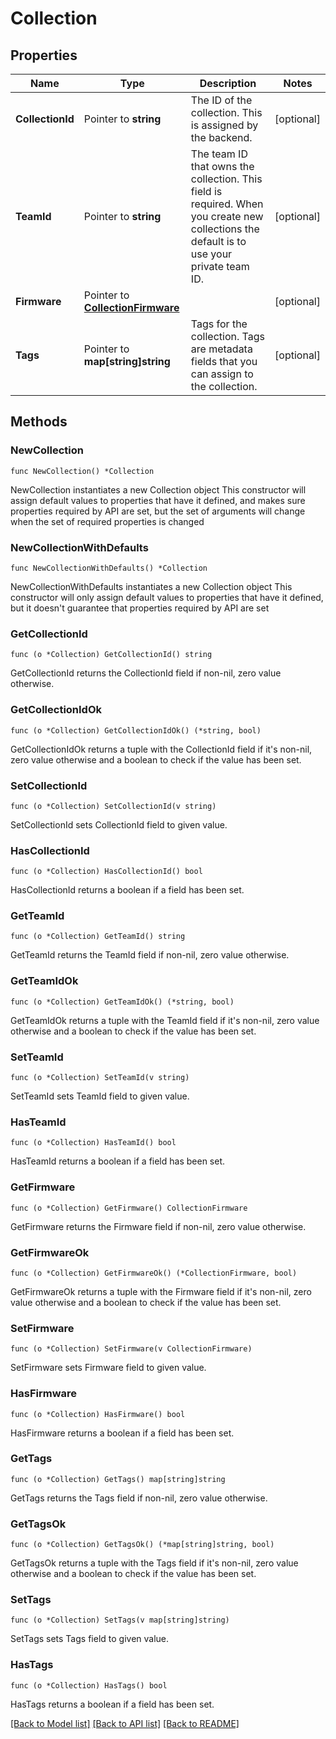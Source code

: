 # Collection

## Properties

Name | Type | Description | Notes
------------ | ------------- | ------------- | -------------
**CollectionId** | Pointer to **string** | The ID of the collection. This is assigned by the backend. | [optional] 
**TeamId** | Pointer to **string** | The team ID that owns the collection. This field is required. When you create new collections the default is to use your private team ID. | [optional] 
**Firmware** | Pointer to [**CollectionFirmware**](CollectionFirmware.md) |  | [optional] 
**Tags** | Pointer to **map[string]string** | Tags for the collection. Tags are metadata fields that you can assign to the collection. | [optional] 

## Methods

### NewCollection

`func NewCollection() *Collection`

NewCollection instantiates a new Collection object
This constructor will assign default values to properties that have it defined,
and makes sure properties required by API are set, but the set of arguments
will change when the set of required properties is changed

### NewCollectionWithDefaults

`func NewCollectionWithDefaults() *Collection`

NewCollectionWithDefaults instantiates a new Collection object
This constructor will only assign default values to properties that have it defined,
but it doesn't guarantee that properties required by API are set

### GetCollectionId

`func (o *Collection) GetCollectionId() string`

GetCollectionId returns the CollectionId field if non-nil, zero value otherwise.

### GetCollectionIdOk

`func (o *Collection) GetCollectionIdOk() (*string, bool)`

GetCollectionIdOk returns a tuple with the CollectionId field if it's non-nil, zero value otherwise
and a boolean to check if the value has been set.

### SetCollectionId

`func (o *Collection) SetCollectionId(v string)`

SetCollectionId sets CollectionId field to given value.

### HasCollectionId

`func (o *Collection) HasCollectionId() bool`

HasCollectionId returns a boolean if a field has been set.

### GetTeamId

`func (o *Collection) GetTeamId() string`

GetTeamId returns the TeamId field if non-nil, zero value otherwise.

### GetTeamIdOk

`func (o *Collection) GetTeamIdOk() (*string, bool)`

GetTeamIdOk returns a tuple with the TeamId field if it's non-nil, zero value otherwise
and a boolean to check if the value has been set.

### SetTeamId

`func (o *Collection) SetTeamId(v string)`

SetTeamId sets TeamId field to given value.

### HasTeamId

`func (o *Collection) HasTeamId() bool`

HasTeamId returns a boolean if a field has been set.

### GetFirmware

`func (o *Collection) GetFirmware() CollectionFirmware`

GetFirmware returns the Firmware field if non-nil, zero value otherwise.

### GetFirmwareOk

`func (o *Collection) GetFirmwareOk() (*CollectionFirmware, bool)`

GetFirmwareOk returns a tuple with the Firmware field if it's non-nil, zero value otherwise
and a boolean to check if the value has been set.

### SetFirmware

`func (o *Collection) SetFirmware(v CollectionFirmware)`

SetFirmware sets Firmware field to given value.

### HasFirmware

`func (o *Collection) HasFirmware() bool`

HasFirmware returns a boolean if a field has been set.

### GetTags

`func (o *Collection) GetTags() map[string]string`

GetTags returns the Tags field if non-nil, zero value otherwise.

### GetTagsOk

`func (o *Collection) GetTagsOk() (*map[string]string, bool)`

GetTagsOk returns a tuple with the Tags field if it's non-nil, zero value otherwise
and a boolean to check if the value has been set.

### SetTags

`func (o *Collection) SetTags(v map[string]string)`

SetTags sets Tags field to given value.

### HasTags

`func (o *Collection) HasTags() bool`

HasTags returns a boolean if a field has been set.


[[Back to Model list]](../README.md#documentation-for-models) [[Back to API list]](../README.md#documentation-for-api-endpoints) [[Back to README]](../README.md)


